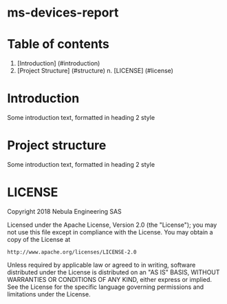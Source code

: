 # ms-devices-report

# Table of contents
1. [Introduction] (#introduction)
2. [Project Structure] (#structure)
n. [LICENSE] (#license)

# Introduction <a name="introduction"></a>
Some introduction text, formatted in heading 2 style

# Project structure <a name="structure"></a>
Some introduction text, formatted in heading 2 style


# LICENSE <a name="license"></a>

Copyright 2018 Nebula Engineering SAS

Licensed under the Apache License, Version 2.0 (the "License");
you may not use this file except in compliance with the License.
You may obtain a copy of the License at

    http://www.apache.org/licenses/LICENSE-2.0

Unless required by applicable law or agreed to in writing, software
distributed under the License is distributed on an "AS IS" BASIS,
WITHOUT WARRANTIES OR CONDITIONS OF ANY KIND, either express or implied.
See the License for the specific language governing permissions and
limitations under the License.